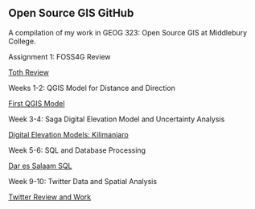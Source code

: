 ## Open Source GIS GitHub

A compilation of my work in GEOG 323: Open Source GIS at Middlebury College.

Assignment 1: FOSS4G Review

[Toth Review](TothReview.md)

Weeks 1-2: QGIS Model for Distance and Direction

[First QGIS Model](qgisModel.md)

Week 3-4: Saga Digital Elevation Model and Uncertainty Analysis

[Digital Elevation Models: Kilimanjaro](Week3DEMs.md)

Week 5-6: SQL and Database Processing

[Dar es Salaam SQL](darsql.md)

Week 9-10: Twitter Data and Spatial Analysis

[Twitter Review and Work](twitter.md)
